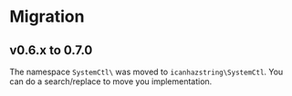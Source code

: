 # Migration

## v0.6.x to 0.7.0
The namespace `SystemCtl\` was moved to `icanhazstring\SystemCtl`.
You can do a search/replace to move you implementation.